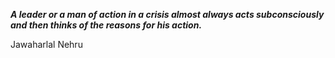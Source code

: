 _**A leader or a man of action in a crisis almost always acts subconsciously and then thinks of the reasons for his action.**_

Jawaharlal Nehru